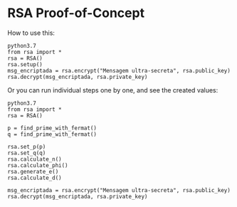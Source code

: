 RSA Proof-of-Concept
=================

How to use this:

```
python3.7
from rsa import *
rsa = RSA()
rsa.setup()
msg_encriptada = rsa.encrypt("Mensagem ultra-secreta", rsa.public_key)
rsa.decrypt(msg_encriptada, rsa.private_key)
```

Or you can run individual steps one by one, and see the created values:
```
python3.7
from rsa import *
rsa = RSA()

p = find_prime_with_fermat()
q = find_prime_with_fermat()

rsa.set_p(p)
rsa.set_q(q)
rsa.calculate_n()
rsa.calculate_phi()
rsa.generate_e()
rsa.calculate_d()

msg_encriptada = rsa.encrypt("Mensagem ultra-secreta", rsa.public_key)
rsa.decrypt(msg_encriptada, rsa.private_key)
```
